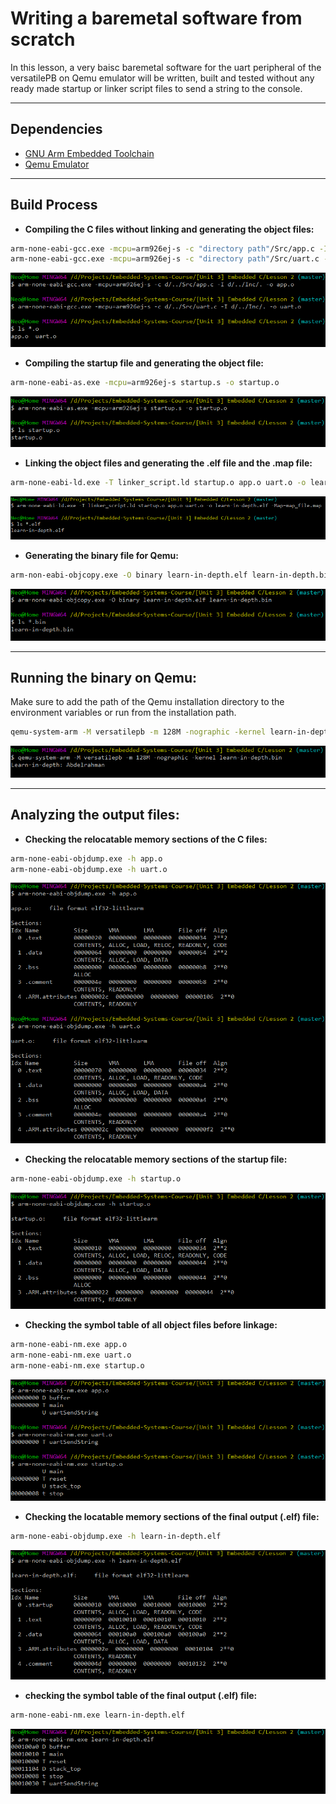 # Writing a baremetal software from scratch

In this lesson, a very baisc baremetal software for the uart peripheral of the versatilePB on Qemu emulator will be written, built and tested without any ready made startup or linker script files to send a string to the console.

---

## Dependencies

* [GNU Arm Embedded Toolchain](https://developer.arm.com/tools-and-software/open-source-software/developer-tools/gnu-toolchain/gnu-rm)
* [Qemu Emulator](https://www.qemu.org/)

---

## Build Process

* **Compiling the C files without linking and generating the object files:**
```bash
arm-none-eabi-gcc.exe -mcpu=arm926ej-s -c "directory path"/Src/app.c -I "directory path"/Inc/. -o app.o
arm-none-eabi-gcc.exe -mcpu=arm926ej-s -c "directory path"/Src/uart.c -I "directory path"/Inc/. -o uart.o
```
![Compiling the C files](./img/compiling_c_files.png)

* **Compiling the startup file and generating the object file:**
```bash
arm-none-eabi-as.exe -mcpu=arm926ej-s startup.s -o startup.o
```
![Compiling the startup file](./img/compiling_startup_file.png)

* **Linking the object files and generating the .elf file and the .map file:**

```bash
arm-none-eabi-ld.exe -T linker_script.ld startup.o app.o uart.o -o learn-in-depth.elf -Map=map_file.map
```
![Generating output files](./img/linking_the_object_files.png)

* **Generating the binary file for Qemu:**
```bash
arm-non-eabi-objcopy.exe -O binary learn-in-depth.elf learn-in-depth.bin
```
![Generating the binary file for Qemu](./img/binary_file.png)

---

## Running the binary on Qemu:

Make sure to add the path of the Qemu installation directory to the environment variables or run from the installation path.

```bash
qemu-system-arm -M versatilepb -m 128M -nographic -kernel learn-in-depth.bin
```
![Running the binary on Qemu](./img/qemu_simulation.png)

---

## Analyzing the output files:

* **Checking the relocatable memory sections of the C files:**
```bash
arm-none-eabi-objdump.exe -h app.o
arm-none-eabi-objdump.exe -h uart.o
```
![C files relocatable images](./img/c_files_relocatable_images.png)

* **Checking the relocatable memory sections of the startup file:**
```bash
arm-none-eabi-objdump.exe -h startup.o
```
![Startup file relocatable image](./img/startup_relocatable_img.png)

* **Checking the symbol table of all object files before linkage:**
```bash
arm-none-eabi-nm.exe app.o
arm-none-eabi-nm.exe uart.o
arm-none-eabi-nm.exe startup.o
```
![Symbol table pre linkage](./img/symbol_table_pre_linkage.png)

* **Checking the locatable memory sections of the final output (.elf) file:**
```bash
arm-none-eabi-objdump.exe -h learn-in-depth.elf
```
![Locatable memory sections](./img/locatable_memory_sections.png)

* **checking the symbol table of the final output (.elf) file:**
```bash
arm-none-eabi-nm.exe learn-in-depth.elf
```
![Symbol table after linkage](./img/output_symbol_table.png)